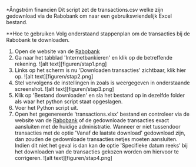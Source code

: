 *Ångström financien
Dit script zet de transactions.csv welke zijn gedownload via de Rabobank om naar een gebruiksvriendelijk Excel bestand.

**Hoe te gebruiken
Volg onderstaand stappenplan om de transacties bij de Rabobank te downloaden.

1. Open de website van de [Rabobank](https://www.rabobank.nl/bedrijven/)
2. Ga naar het tabblad 'Internetbankieren' en klik op de betreffende rekening.
![alt text][figuren/stap1.png]
3. Links op het scherm is nu 'Downloaden transacties' zichtbaar, klik hier op.
![alt text][figuren/stap2.png]
4. Stel vervolgens de instellingen in zoals is weergegeven in onderstaande screenshot.
![alt text][figuren/stap3.png]
5. Klik op 'Bestand downloaden' en sla het bestand op in dezelfde folder als waar het python script staat opgeslagen.
6. Voer het Python script uit.
7. Open het gegenereerde 'transactions.xlsx' bestand en controleer via de website van de [Rabobank](https://www.rabobank.nl/bedrijven/) of de gedownloade transacties exact aansluiten met de huidige administratie. Wanneer er niet tussendoor transacties met de optie 'Vanaf de laatste download' gedownload zijn, dan zouden de gedownloade transacties netjes moeten aansluiten. Indien dit niet het geval is dan kan de optie 'Specifieke datum reeks' bij het downloaden van de transacties gekozen worden om hiervoor te corrigeren. 
![alt text][figuren/stap4.png]
